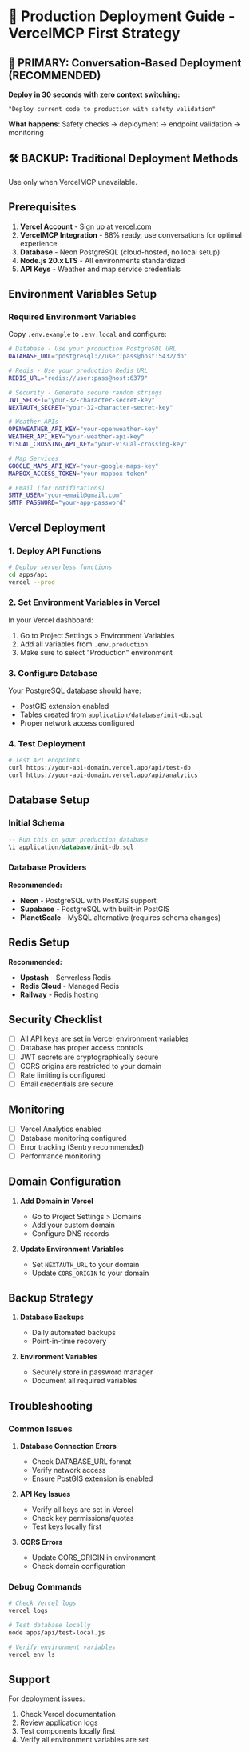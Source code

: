 # 🚀 Production Deployment Guide - VercelMCP First Strategy

## **🎯 PRIMARY: Conversation-Based Deployment (RECOMMENDED)**

**Deploy in 30 seconds with zero context switching:**

```
"Deploy current code to production with safety validation"
```

**What happens**: Safety checks → deployment → endpoint validation → monitoring

## **🛠️ BACKUP: Traditional Deployment Methods**

Use only when VercelMCP unavailable.

## Prerequisites

1. **Vercel Account** - Sign up at [vercel.com](https://vercel.com)
2. **VercelMCP Integration** - 88% ready, use conversations for optimal experience
3. **Database** - Neon PostgreSQL (cloud-hosted, no local setup)
4. **Node.js 20.x LTS** - All environments standardized
5. **API Keys** - Weather and map service credentials

## Environment Variables Setup

### Required Environment Variables

Copy `.env.example` to `.env.local` and configure:

```bash
# Database - Use your production PostgreSQL URL
DATABASE_URL="postgresql://user:pass@host:5432/db"

# Redis - Use your production Redis URL
REDIS_URL="redis://user:pass@host:6379"

# Security - Generate secure random strings
JWT_SECRET="your-32-character-secret-key"
NEXTAUTH_SECRET="your-32-character-secret-key"

# Weather APIs
OPENWEATHER_API_KEY="your-openweather-key"
WEATHER_API_KEY="your-weather-api-key"
VISUAL_CROSSING_API_KEY="your-visual-crossing-key"

# Map Services
GOOGLE_MAPS_API_KEY="your-google-maps-key"
MAPBOX_ACCESS_TOKEN="your-mapbox-token"

# Email (for notifications)
SMTP_USER="your-email@gmail.com"
SMTP_PASSWORD="your-app-password"
```

## Vercel Deployment

### 1. Deploy API Functions

```bash
# Deploy serverless functions
cd apps/api
vercel --prod
```

### 2. Set Environment Variables in Vercel

In your Vercel dashboard:
1. Go to Project Settings > Environment Variables
2. Add all variables from `.env.production`
3. Make sure to select "Production" environment

### 3. Configure Database

Your PostgreSQL database should have:
- PostGIS extension enabled
- Tables created from `application/database/init-db.sql`
- Proper network access configured

### 4. Test Deployment

```bash
# Test API endpoints
curl https://your-api-domain.vercel.app/api/test-db
curl https://your-api-domain.vercel.app/api/analytics
```

## Database Setup

### Initial Schema

```sql
-- Run this on your production database
\i application/database/init-db.sql
```

### Database Providers

**Recommended:**
- **Neon** - PostgreSQL with PostGIS support
- **Supabase** - PostgreSQL with built-in PostGIS
- **PlanetScale** - MySQL alternative (requires schema changes)

## Redis Setup

**Recommended:**
- **Upstash** - Serverless Redis
- **Redis Cloud** - Managed Redis
- **Railway** - Redis hosting

## Security Checklist

- [ ] All API keys are set in Vercel environment variables
- [ ] Database has proper access controls
- [ ] JWT secrets are cryptographically secure
- [ ] CORS origins are restricted to your domain
- [ ] Rate limiting is configured
- [ ] Email credentials are secure

## Monitoring

- [ ] Vercel Analytics enabled
- [ ] Database monitoring configured
- [ ] Error tracking (Sentry recommended)
- [ ] Performance monitoring

## Domain Configuration

1. **Add Domain in Vercel**
   - Go to Project Settings > Domains
   - Add your custom domain
   - Configure DNS records

2. **Update Environment Variables**
   - Set `NEXTAUTH_URL` to your domain
   - Update `CORS_ORIGIN` to your domain

## Backup Strategy

1. **Database Backups**
   - Daily automated backups
   - Point-in-time recovery

2. **Environment Variables**
   - Securely store in password manager
   - Document all required variables

## Troubleshooting

### Common Issues

1. **Database Connection Errors**
   - Check DATABASE_URL format
   - Verify network access
   - Ensure PostGIS extension is enabled

2. **API Key Issues**
   - Verify all keys are set in Vercel
   - Check key permissions/quotas
   - Test keys locally first

3. **CORS Errors**
   - Update CORS_ORIGIN in environment
   - Check domain configuration

### Debug Commands

```bash
# Check Vercel logs
vercel logs

# Test database locally
node apps/api/test-local.js

# Verify environment variables
vercel env ls
```

## Support

For deployment issues:
1. Check Vercel documentation
2. Review application logs
3. Test components locally first
4. Verify all environment variables are set
